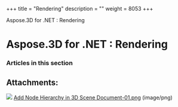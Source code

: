 +++
title = "Rendering" 
description = "" 
weight = 8053 
+++

Aspose.3D for .NET : Rendering  

# Aspose.3D for .NET : Rendering


### Articles in this section

           

## Attachments:

![](https://docs2.aspose.com/3d/net/images/icons/bullet_blue.gif) [Add Node Hierarchy in 3D Scene Document-01.png](https://docs2.aspose.com/3d/net/attachments/19922995/20119575.png) (image/png)  

